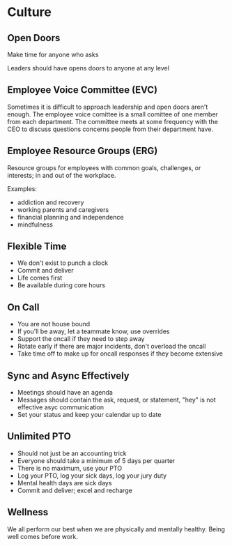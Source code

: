 # Culture

## Open Doors

Make time for anyone who asks

Leaders should have opens doors to anyone at any level

## Employee Voice Committee (EVC)

Sometimes it is difficult to approach leadership and open doors aren't enough.
The employee voice comittee is a small comittee of one member from each department.
The committee meets at some frequency with the CEO to discuss questions concerns people from their department have.

## Employee Resource Groups (ERG)

Resource groups for employees with common goals, challenges, or interests; in and out of the workplace.

Examples:
* addiction and recovery
* working parents and caregivers
* financial planning and independence
* mindfulness

## Flexible Time
* We don't exist to punch a clock
* Commit and deliver
* Life comes first
* Be available during core hours

## On Call
* You are not house bound
* If you'll be away, let a teammate know, use overrides
* Support the oncall if they need to step away
* Rotate early if there are major incidents, don't overload the oncall
* Take time off to make up for oncall responses if they become extensive

## Sync and Async Effectively
* Meetings should have an agenda
* Messages should contain the ask, request, or statement, "hey" is not effective asyc communication
* Set your status and keep your calendar up to date

## Unlimited PTO
* Should not just be an accounting trick
* Everyone should take a minimum of 5 days per quarter
* There is no maximum, use your PTO
* Log your PTO, log your sick days, log your jury duty
* Mental health days are sick days
* Commit and deliver; excel and recharge

## Wellness

We all perform our best when we are physically and mentally healthy. Being well comes before work.
